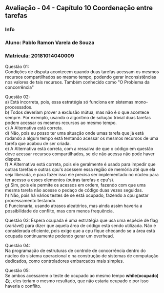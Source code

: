 ## Avaliação - 04 - Capítulo 10 Coordenação entre tarefas
### Info
### Aluno: Pablo Ramon Varela de Souza
### Matrícula: 20181014040009
  
Questão 01:   
Condições de disputa acontecem quando duas tarefas acessam os mesmos recursos compartilhados ao mesmo tempo, podendo gerar 
inconsistências nos valores de tais recursos. Também conhecido como "O Problema da concorrência"  
  
Questão 02:  
a) Está incorreta, pois, essa estratégia só funciona em sistemas mono-processados.  
b) Todos deveriam prover a exclusão mútua, mas não é o que acontece sempre. Por exemplo, usando o algoritmo de solução trivial
duas tarefas podem acessar os mesmos recursos ao mesmo tempo.  
c) A Alternativa está correta.  
d) Não, pois eu posso ter uma situação onde umas tarefa que já está rodando a algum tempo está tentando acessar os mesmos recursos
de uma tarefa que acabou de ser criada.  
e) A Alternativa está correta, com a ressalva de que o código em questão deve acessar recursos compartilhados, se ele não acessa
não pode haver disputa.  
f) A Alternativa está correta, pois ele geralmente é usado para impedir que outras tarefas e outras cpu's acessem essa região
de memória até que ela seja liberada, e para fazer isso ele precisa ser implementado no núcleo para ter acesso a esses elementos
(outras tarefas e cpu's).  
g) Sim, pois ele permite os acessos em ordem, fazendo com que uma mesma tarefa não acesse o pedaço de código duas vezes seguidas.  
h) Não, pois há vários testes de se está ocupado, fazendo a cpu gastar processamento testando.  
i) Funcionaria, usando atrasos aleatórios, mas ainda assim haveria a possibilidade de conflito, mas com menos frequência.  
  
Questão 03:
Espera ocupada é uma estratégia que usa uma espécie de flag (variável) para dizer que aquela área de código está sendo utilizada.
Não é considerada eficiente, pois exige que a cpu fique checando se a área está ocupada continuamente podendo gerar um overhead.
  
Questão 04:  
Na programação de estruturas de controle de concorrência dentro do núcleo do sistema operacional e na construção de sistemas
de computação dedicados, como controladores embarcados mais simples.  
  
Questão 05:  
Se ambos acessarem o teste de ocupado ao mesmo tempo **while(ocupado){};**, eles teriam o mesmo resultado, que não estaria ocupado
e por isso haveria o conflito.
